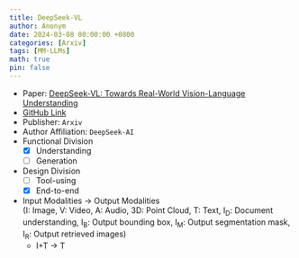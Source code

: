 ```yaml
---
title: DeepSeek-VL
author: Anonym
date: 2024-03-08 00:00:00 +0800
categories: [Arxiv]
tags: [MM-LLMs]
math: true
pin: false
---
```


- Paper: [DeepSeek-VL: Towards Real-World Vision-Language Understanding](https://arxiv.org/abs/2403.05525)
- [GitHub Link](https://github.com/deepseek-ai/DeepSeek-VL)
- Publisher: `Arxiv` 
- Author Affiliation: `DeepSeek-AI`
- Functional Division
  + [x] Understanding
  + [ ] Generation
- Design Division
  + [ ] Tool-using
  + [x] End-to-end
- Input Modalities $\rightarrow$ Output Modalities <br />(I: Image, V: Video, A: Audio, 3D: Point Cloud, T: Text, I<sub>D</sub>: Document understanding, I<sub>B</sub>: Output bounding box, I<sub>M</sub>: Output segmentation mask, I<sub>R</sub>: Output retrieved images)
  + I+T $\rightarrow$ T

